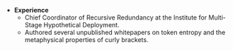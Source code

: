 - **Experience**
  - Chief Coordinator of Recursive Redundancy at the Institute for Multi-Stage Hypothetical Deployment.
  - Authored several unpublished whitepapers on token entropy and the metaphysical properties of curly brackets.
